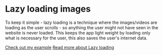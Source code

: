 # Lazy loading images
To keep it simple - lazy loading is a technique where the images/videos are loading as the user scrolls - so anything the user might not have seen in the website is never loaded. This keeps the app light weight by loading only what is necessary for the user, this also saves the user's internet data.

[Check out my example](https://vasudevapitta.github.io/lazy-loading-images/)
[Read more about Lazy loading](https://developers.google.com/web/fundamentals/performance/lazy-loading-guidance/images-and-video/)


